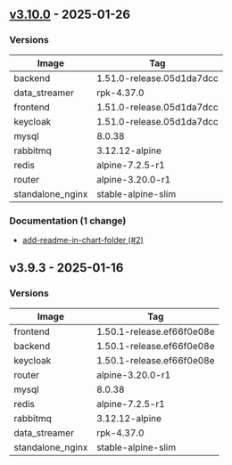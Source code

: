 
<a name="v3.10.0"></a>
## [v3.10.0](https://github.com/lightrun-platform/lightrun-helm-chart/compare/v3.9.3...v3.10.0) - 2025-01-26



### Versions

| Image            | Tag                       |
|------------------|---------------------------|
| backend          | 1.51.0-release.05d1da7dcc |
| data_streamer    | rpk-4.37.0                |
| frontend         | 1.51.0-release.05d1da7dcc |
| keycloak         | 1.51.0-release.05d1da7dcc |
| mysql            | 8.0.38                    |
| rabbitmq         | 3.12.12-alpine            |
| redis            | alpine-7.2.5-r1           |
| router           | alpine-3.20.0-r1          |
| standalone_nginx | stable-alpine-slim        |
 
 


### Documentation (1 change)

- [add-readme-in-chart-folder (#2)](https://github.com/lightrun-platform/lightrun-helm-chart/commit/ef0b43a)
 
 
 
 

 


<a name="v3.9.3"></a>
## v3.9.3 - 2025-01-16



### Versions

| Image               | Tag                      |
|---------------------|--------------------------|
| frontend            | 1.50.1-release.ef66f0e08e |
| backend             | 1.50.1-release.ef66f0e08e |
| keycloak            | 1.50.1-release.ef66f0e08e |
| router              | alpine-3.20.0-r1         |
| mysql               | 8.0.38                   |
| redis               | alpine-7.2.5-r1          |
| rabbitmq            | 3.12.12-alpine           |
| data_streamer       | rpk-4.37.0               |
| standalone_nginx    | stable-alpine-slim       |
 
 
 

 

 
